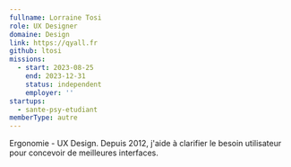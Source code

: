 ```yaml
---
fullname: Lorraine Tosi
role: UX Designer
domaine: Design
link: https://qyall.fr
github: ltosi
missions:
  - start: 2023-08-25
    end: 2023-12-31
    status: independent
    employer: ''
startups:
  - sante-psy-etudiant
memberType: autre
---
```


Ergonomie - UX Design. Depuis 2012, j'aide à clarifier le besoin utilisateur pour concevoir de meilleures interfaces.

